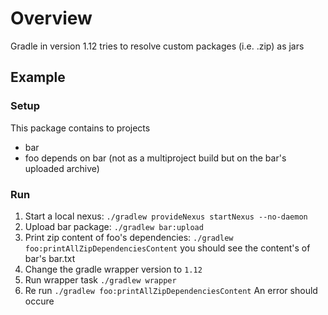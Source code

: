 # Overview

Gradle in version 1.12 tries to resolve custom packages (i.e. .zip) as jars

## Example
### Setup

This package contains to projects
 - bar
 - foo depends on bar (not as a multiproject build but on the bar's uploaded archive)

### Run
 1. Start a local nexus: `./gradlew provideNexus startNexus --no-daemon`
 2. Upload bar package: `./gradlew bar:upload`
 3. Print zip content of foo's dependencies: `./gradlew foo:printAllZipDependenciesContent`
 	you should see the content's of bar's bar.txt
 4. Change the gradle wrapper version to `1.12`
 6. Run wrapper task `./gradlew wrapper` 
 5. Re run `./gradlew foo:printAllZipDependenciesContent`
 	An error should occure
